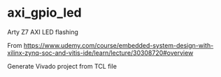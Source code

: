 # axi_gpio_led
Arty Z7 AXI LED flashing

From https://www.udemy.com/course/embedded-system-design-with-xilinx-zynq-soc-and-vitis-ide/learn/lecture/30308720#overview

Generate Vivado project from TCL file
